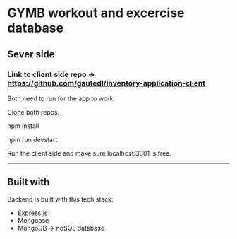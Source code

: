 # GYMB workout and excercise database

## Sever side

### Link to client side repo -> https://github.com/gautedl/Inventory-application-client

Both need to run for the app to work.

Clone both repos.

npm install

npm run devstart

Run the client side and make sure localhost:3001 is free.

---

## Built with

Backend is built with this tech stack:

- Express.js
- Mongoose
- MongoDB -> noSQL database
